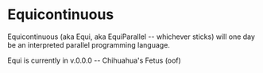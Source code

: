  # Equicontinuous
 Equicontinuous (aka Equi, aka EquiParallel -- whichever sticks) will one day be an interpreted parallel programming language.

 Equi is currently in v.0.0.0 -- Chihuahua's Fetus (oof)

